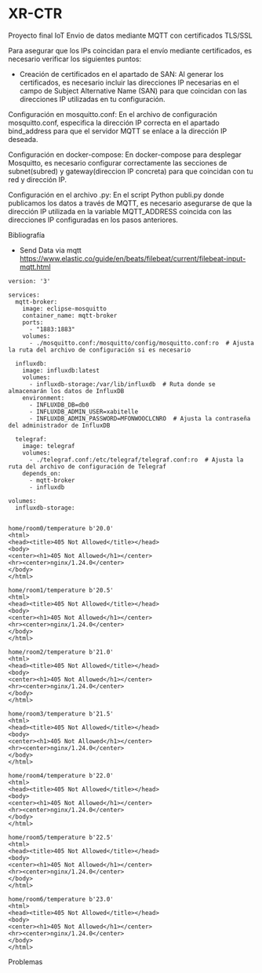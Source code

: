 # XR-CTR
Proyecto final IoT
Envio de datos mediante MQTT con certificados TLS/SSL

Para asegurar que los IPs coincidan para el envío mediante certificados, es necesario verificar los siguientes puntos:
- Creación de certificados en el apartado de SAN: Al generar los certificados, es necesario incluir las direcciones IP necesarias en el campo de Subject Alternative Name (SAN) para que coincidan con las direcciones IP utilizadas en tu configuración.

Configuración en mosquitto.conf: En el archivo de configuración mosquitto.conf, especifica la dirección IP correcta en el apartado bind_address para que el servidor MQTT se enlace a la dirección IP deseada.

Configuración en docker-compose: En docker-compose para desplegar Mosquitto, es necesario configurar correctamente las secciones de subnet(subred) y gateway(direccion IP concreta) para que coincidan con tu red y dirección IP.

Configuración en el archivo .py: En el script Python publi.py donde publicamos los datos a través de MQTT, es necesario asegurarse de que la dirección IP utilizada en la variable MQTT_ADDRESS coincida con las direcciones IP configuradas en los pasos anteriores.



Bibliografía

- Send Data via mqtt https://www.elastic.co/guide/en/beats/filebeat/current/filebeat-input-mqtt.html

```
version: '3'

services:
  mqtt-broker:
    image: eclipse-mosquitto
    container_name: mqtt-broker
    ports:
      - "1883:1883"
    volumes:
      - ./mosquitto.conf:/mosquitto/config/mosquitto.conf:ro  # Ajusta la ruta del archivo de configuración si es necesario

  influxdb:
    image: influxdb:latest
    volumes:
      - influxdb-storage:/var/lib/influxdb  # Ruta donde se almacenarán los datos de InfluxDB
    environment:
      - INFLUXDB_DB=db0
      - INFLUXDB_ADMIN_USER=xabitelle
      - INFLUXDB_ADMIN_PASSWORD=MFONWOOCLCNRO  # Ajusta la contraseña del administrador de InfluxDB

  telegraf:
    image: telegraf
    volumes:
      - ./telegraf.conf:/etc/telegraf/telegraf.conf:ro  # Ajusta la ruta del archivo de configuración de Telegraf
    depends_on:
      - mqtt-broker
      - influxdb

volumes:
  influxdb-storage:
  
```

```
home/room0/temperature b'20.0'    
<html>
<head><title>405 Not Allowed</title></head>
<body>
<center><h1>405 Not Allowed</h1></center>  
<hr><center>nginx/1.24.0</center>
</body>
</html>

home/room1/temperature b'20.5'
<html>
<head><title>405 Not Allowed</title></head>
<body>
<center><h1>405 Not Allowed</h1></center>  
<hr><center>nginx/1.24.0</center>
</body>
</html>

home/room2/temperature b'21.0'
<html>
<head><title>405 Not Allowed</title></head>
<body>
<center><h1>405 Not Allowed</h1></center>
<hr><center>nginx/1.24.0</center>
</body>
</html>

home/room3/temperature b'21.5'
<html>
<head><title>405 Not Allowed</title></head>
<body>
<center><h1>405 Not Allowed</h1></center>
<hr><center>nginx/1.24.0</center>
</body>
</html>

home/room4/temperature b'22.0'
<html>
<head><title>405 Not Allowed</title></head>
<body>
<center><h1>405 Not Allowed</h1></center>
<hr><center>nginx/1.24.0</center>
</body>
</html>

home/room5/temperature b'22.5'
<html>
<head><title>405 Not Allowed</title></head>
<body>
<center><h1>405 Not Allowed</h1></center>
<hr><center>nginx/1.24.0</center>
</body>
</html>

home/room6/temperature b'23.0'
<html>
<head><title>405 Not Allowed</title></head>
<body>
<center><h1>405 Not Allowed</h1></center>
<hr><center>nginx/1.24.0</center>
</body>
</html>
```
Problemas
